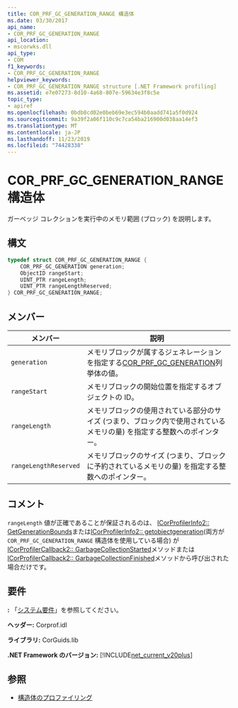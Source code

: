```yaml
---
title: COR_PRF_GC_GENERATION_RANGE 構造体
ms.date: 03/30/2017
api_name:
- COR_PRF_GC_GENERATION_RANGE
api_location:
- mscorwks.dll
api_type:
- COM
f1_keywords:
- COR_PRF_GC_GENERATION_RANGE
helpviewer_keywords:
- COR_PRF_GC_GENERATION_RANGE structure [.NET Framework profiling]
ms.assetid: e7e07273-8d10-4a68-807e-59634e3f8c5e
topic_type:
- apiref
ms.openlocfilehash: 0bdb8cd02e0beb69e3ec594b0aadd741a5f0d924
ms.sourcegitcommit: 9a39f2a06f110c9c7ca54ba216900d038aa14ef3
ms.translationtype: MT
ms.contentlocale: ja-JP
ms.lasthandoff: 11/23/2019
ms.locfileid: "74428338"
---
```

# <a name="cor_prf_gc_generation_range-structure"></a>COR_PRF_GC_GENERATION_RANGE 構造体
ガーベッジ コレクションを実行中のメモリ範囲 (ブロック) を説明します。  
  
## <a name="syntax"></a>構文  
  
```cpp  
typedef struct COR_PRF_GC_GENERATION_RANGE {  
    COR_PRF_GC_GENERATION generation;  
    ObjectID rangeStart;  
    UINT_PTR rangeLength;  
    UINT_PTR rangeLengthReserved;  
} COR_PRF_GC_GENERATION_RANGE;  
```  
  
## <a name="members"></a>メンバー  
  
|メンバー|説明|  
|------------|-----------------|  
|`generation`|メモリブロックが属するジェネレーションを指定する[COR_PRF_GC_GENERATION](../../../../docs/framework/unmanaged-api/profiling/cor-prf-gc-generation-enumeration.md)列挙体の値。|  
|`rangeStart`|メモリブロックの開始位置を指定するオブジェクトの ID。|  
|`rangeLength`|メモリブロックの使用されている部分のサイズ (つまり、ブロック内で使用されているメモリの量) を指定する整数へのポインター。|  
|`rangeLengthReserved`|メモリブロックのサイズ (つまり、ブロックに予約されているメモリの量) を指定する整数へのポインター。|  
  
## <a name="remarks"></a>コメント  
 `rangeLength` 値が正確であることが保証されるのは、 [ICorProfilerInfo2:: GetGenerationBounds](../../../../docs/framework/unmanaged-api/profiling/icorprofilerinfo2-getgenerationbounds-method.md)または[ICorProfilerInfo2:: getobjectgeneration](../../../../docs/framework/unmanaged-api/profiling/icorprofilerinfo2-getobjectgeneration-method.md)(両方が `COR_PRF_GC_GENERATION_RANGE` 構造体を使用している場合) が[ICorProfilerCallback2:: GarbageCollectionStarted](../../../../docs/framework/unmanaged-api/profiling/icorprofilercallback2-garbagecollectionstarted-method.md)メソッドまたは[ICorProfilerCallback2:: GarbageCollectionFinished](../../../../docs/framework/unmanaged-api/profiling/icorprofilercallback2-garbagecollectionfinished-method.md)メソッドから呼び出された場合だけです。  
  
## <a name="requirements"></a>要件  
 **:** 「[システム要件](../../../../docs/framework/get-started/system-requirements.md)」を参照してください。  
  
 **ヘッダー:** Corprof.idl  
  
 **ライブラリ:** CorGuids.lib  
  
 **.NET Framework のバージョン:** [!INCLUDE[net_current_v20plus](../../../../includes/net-current-v20plus-md.md)]  
  
## <a name="see-also"></a>参照

- [構造体のプロファイリング](../../../../docs/framework/unmanaged-api/profiling/profiling-structures.md)
